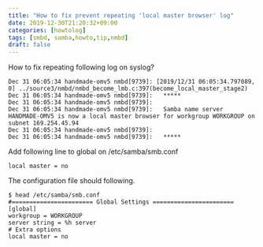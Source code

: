 ```yaml
---
title: "How to fix prevent repeating 'local master browser' log"
date: 2019-12-30T21:20:32+09:00
categories: [howtolog]
tags: [smbd, samba,howto,tip,nmbd]
draft: false
---
```


How to fix repeating following log on syslog?

<!--more-->

```
Dec 31 06:05:34 handmade-omv5 nmbd[9739]: [2019/12/31 06:05:34.797089,  0] ../source3/nmbd/nmbd_become_lmb.c:397(become_local_master_stage2)
Dec 31 06:05:34 handmade-omv5 nmbd[9739]:   *****
Dec 31 06:05:34 handmade-omv5 nmbd[9739]:   
Dec 31 06:05:34 handmade-omv5 nmbd[9739]:   Samba name server HANDMADE-OMV5 is now a local master browser for workgroup WORKGROUP on subnet 169.254.45.94
Dec 31 06:05:34 handmade-omv5 nmbd[9739]:   
Dec 31 06:05:34 handmade-omv5 nmbd[9739]:   *****
```

Add following line to global on /etc/samba/smb.conf

```
local master = no
```

The configuration file should following.

```
$ head /etc/samba/smb.conf
#======================= Global Settings =======================
[global]
workgroup = WORKGROUP
server string = %h server
# Extra options
local master = no
```

